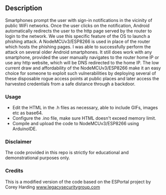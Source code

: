 ## Description


Smartphones prompt the user with sign-in notifications in the vicinity of public WiFi networks. Once the user clicks on the notification, Android automatically redirects the user to the http page served by the router to login to the network. We use this specific feature of the OS to launch a phishing attack. A NodeMCUv3/ESP8266 is used in place of the router which hosts the phishing pages.
I was able to successfully perform the attack on several older Android smartphones. It still does work with any smartphone, provided the user manually navigates to the router home IP or use any http website, which will be DNS redirected to the home IP.
The low current draw and affordability of the NodeMCUv3/ESP8266 make it an easy choice for someone to exploit such vulnerabilities by deploying several of these disposable rogue access points at public places and later access the harvested credentials from a safe distance through a backdoor.


### Usage

 * Edit the HTML in the .h files as necessary, able to include GIFs, images etc as base64.
 * Configure the .ino file, make sure HTML doesn't exceed memory limit.
 * Compile and upload the code to NodeMCUv3/ESP8266 using ArduinoIDE.


### Disclaimer
The code provided in this repo is strictly for educational and demonstrational purposes only.

### Credits
This is a modified version of the code based on the ESPortal project by Corey Harding www.legacysecuritygroup.com
